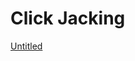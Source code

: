 # Click Jacking

[Untitled](Click%20Jacking%207f18a5d2bd344426b16bde0d29439e94/Untitled%20Database%201729e61ba26b440a8e4e4fdf9099b415.csv)